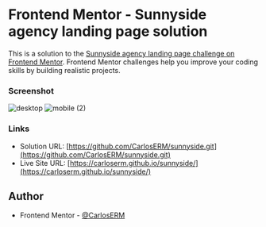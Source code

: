 # Frontend Mentor - Sunnyside agency landing page solution

This is a solution to the [Sunnyside agency landing page challenge on Frontend Mentor](https://www.frontendmentor.io/challenges/sunnyside-agency-landing-page-7yVs3B6ef). Frontend Mentor challenges help you improve your coding skills by building realistic projects.

### Screenshot

![desktop](https://user-images.githubusercontent.com/74724103/144720083-7f5ae0bc-c072-4271-bd9e-d0f933a8d6c0.png)
![mobile (2)](https://user-images.githubusercontent.com/74724103/144720085-e9e8e4e3-8212-4747-a032-4dd4f7e26224.png)

### Links

- Solution URL: [https://github.com/CarlosERM/sunnyside.git](https://github.com/CarlosERM/sunnyside.git)
- Live Site URL: [https://carloserm.github.io/sunnyside/](https://carloserm.github.io/sunnyside/)

## Author

- Frontend Mentor - [@CarlosERM](https://www.frontendmentor.io/profile/CarlosERM)
